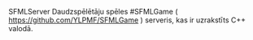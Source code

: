 SFMLServer
Daudzspēlētāju spēles #SFMLGame ( https://github.com/YLPMF/SFMLGame ) serveris, kas ir uzrakstīts C++ valodā.
